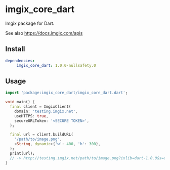# imgix_core_dart

Imgix package for Dart.

See also https://docs.imgix.com/apis

## Install

```pubspec.yaml
dependencies:
     imgix_core_dart: 1.0.0-nullsafety.0
```
## Usage

```dart
import 'package:imgix_core_dart/imgix_core_dart.dart';

void main() {
  final client = ImgixClient(
    domain: 'testing.imgix.net',
    useHTTPS: true,
    secureURLToken: '<SECURE TOKEN>',
  );

  final url = client.buildURL(
    '/path/to/image.png',
    <String, dynamic>{'w': 400, 'h': 300},
  );
  print(url);
  // -> http://testing.imgix.net/path/to/image.png?ixlib=dart-1.0.0&s=d989ab7de53535886b09183a43f801aa
}
```